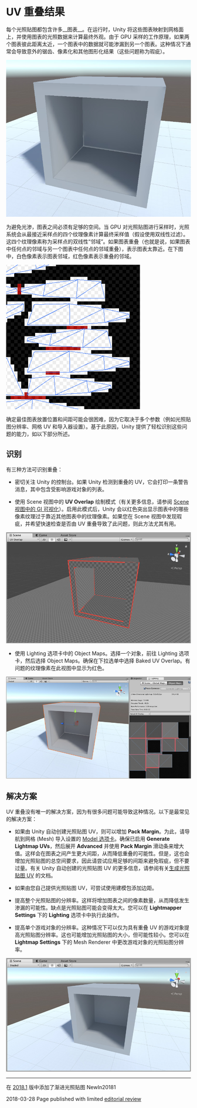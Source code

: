 # UV 重叠结果

每个光照贴图都包含许多__图表__。在运行时，Unity 将这些图表映射到网格面上，并使用图表的光照数据来计算最终外观。由于 GPU 采样的工作原理，如果两个图表彼此距离太近，一个图表中的数据就可能渗漏到另一个图表。这种情况下通常会导致意外的锯齿、像素化和其他图形化结果（这些问题称为瑕疵）。

![图表渗漏导致的图形瑕疵示例](../uploads/Main/ProgressiveLightmapper-UVOverlap-0.jpg)

为避免光渗，图表之间必须有足够的空间。当 GPU 对光照贴图进行采样时，光照系统会从最接近采样点的四个纹理像素计算最终采样值（假设使用双线性过滤）。这四个纹理像素称为采样点的双线性“邻域”。如果图表重叠（也就是说，如果图表中任何点的邻域与另一个图表中任何点的邻域重叠），表示图表太靠近。在下图中，白色像素表示图表邻域，红色像素表示重叠的邻域。

![红色像素表示重叠的图表邻域](../uploads/Main/ProgressiveLightmapper-UVOverlap-1.png)

确定最佳图表放置位置和间距可能会很困难，因为它取决于多个参数（例如光照贴图分辨率、网格 UV 和导入器设置）。基于此原因，Unity 提供了轻松识别这些问题的能力，如以下部分所述。

## 识别

有三种方法可识别重叠：

* 密切关注 Unity 的控制台。如果 Unity 检测到重叠的 UV，它会打印一条警告消息，其中包含受影响游戏对象的列表。

* 使用 Scene 视图中的 __UV Overlap__ 绘制模式（有关更多信息，请参阅 [Scene 视图中的 GI 可视化](GIVis.html)）。启用此模式后，Unity 会以红色突出显示图表中的哪些像素纹理过于靠近其他图表中的纹理像素。如果您在 Scene 视图中发现瑕疵，并希望快速检查是否由 UV 重叠导致了此问题，则此方法尤其有用。

![使用 UV Overlap 绘制模式的 Scene 视图（请查看左上角的下拉选单）](../uploads/Main/ProgressiveLightmapper-UVOverlap-2.jpg)

* 使用 Lighting 选项卡中的 Object Maps。选择一个对象，前往 Lighting 选项卡，然后选择 Object Maps。确保在下拉选单中选择 Baked UV Overlap。有问题的纹理像素在此视图中显示为红色。

![Lighting 选项卡中的 Object Maps](../uploads/Main/ProgressiveLightmapper-UVOverlap-3.jpg)

## 解决方案

UV 重叠没有唯一的解决方案，因为有很多问题可能导致这种情况。以下是最常见的解决方案：

* 如果由 Unity 自动创建光照贴图 UV，则可以增加 __Pack Margin__。为此，请导航到网格 (Mesh) 导入设置的 [Model 选项卡](FBXImporter-Model.html)。确保已启用 __Generate Lightmap UVs__，然后展开 __Advanced__ 并使用 __Pack Margin__ 滑动条来增大值。这样会在图表之间产生更大间距，从而降低重叠的可能性。但是，这也会增加光照贴图的总空间要求，因此请尝试应用足够的间距来避免瑕疵，但不要过量。有关 Unity 自动创建的光照贴图 UV 的更多信息，请参阅有关[生成光照贴图 UV](LightingGiUvs-GeneratingLightmappingUVs.html) 的文档。

* 如果由您自己提供光照贴图 UV，可尝试使用建模包添加边距。

* 提高整个光照贴图的分辨率。这样将增加图表之间的像素数量，从而降低发生渗漏的可能性。缺点是光照贴图可能会变得太大。您可以在 __Lightmapper Settings__ 下的 __Lighting__ 选项卡中执行此操作。

* 提高单个游戏对象的分辨率。这种情况下可以仅为具有重叠 UV 的游戏对象提高光照贴图分辨率。这也可能增加光照贴图的大小，但可能性较小。您可以在 __Lightmap Settings__ 下的 Mesh Renderer 中更改游戏对象的光照贴图分辨率。

![与先前相同但没有渗漏瑕疵的网格](../uploads/Main/ProgressiveLightmapper-UVOverlap-4.jpg)

---

<span class="page-history">在 [2018.1](https://docs.unity3d.com/2018.1/Documentation/Manual/30_search.html?q=newin20181) 版中添加了渐进光照贴图 <span class="search-words">NewIn20181</span></span>

<span class="page-edit"> 2018-03-28  Page published with limited [editorial review](DocumentationEditorialReview.html)
</span>
